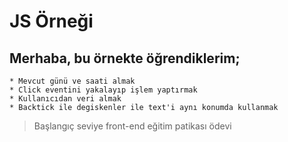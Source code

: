 # JS Örneği

## Merhaba, bu örnekte öğrendiklerim;
    * Mevcut günü ve saati almak
    * Click eventini yakalayıp işlem yaptırmak
    * Kullanıcıdan veri almak
    * Backtick ile degiskenler ile text'i aynı konumda kullanmak

> Başlangıç seviye front-end eğitim patikası ödevi